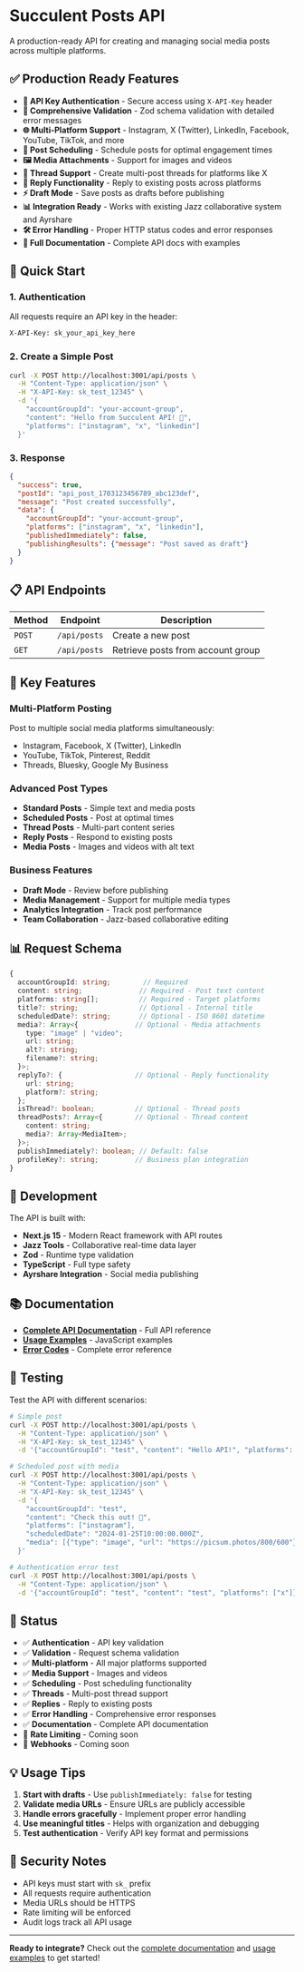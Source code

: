 # Succulent Posts API

A production-ready API for creating and managing social media posts across multiple platforms.

## ✅ Production Ready Features

- **🔐 API Key Authentication** - Secure access using `X-API-Key` header
- **📝 Comprehensive Validation** - Zod schema validation with detailed error messages
- **🌐 Multi-Platform Support** - Instagram, X (Twitter), LinkedIn, Facebook, YouTube, TikTok, and more
- **📅 Post Scheduling** - Schedule posts for optimal engagement times
- **🖼️ Media Attachments** - Support for images and videos
- **🧵 Thread Support** - Create multi-post threads for platforms like X
- **💬 Reply Functionality** - Reply to existing posts across platforms
- **⚡ Draft Mode** - Save posts as drafts before publishing
- **📊 Integration Ready** - Works with existing Jazz collaborative system and Ayrshare
- **🛠️ Error Handling** - Proper HTTP status codes and error responses
- **📖 Full Documentation** - Complete API docs with examples

## 🚀 Quick Start

### 1. Authentication

All requests require an API key in the header:

```bash
X-API-Key: sk_your_api_key_here
```

### 2. Create a Simple Post

```bash
curl -X POST http://localhost:3001/api/posts \
  -H "Content-Type: application/json" \
  -H "X-API-Key: sk_test_12345" \
  -d '{
    "accountGroupId": "your-account-group",
    "content": "Hello from Succulent API! 🌱",
    "platforms": ["instagram", "x", "linkedin"]
  }'
```

### 3. Response

```json
{
  "success": true,
  "postId": "api_post_1703123456789_abc123def",
  "message": "Post created successfully",
  "data": {
    "accountGroupId": "your-account-group",
    "platforms": ["instagram", "x", "linkedin"],
    "publishedImmediately": false,
    "publishingResults": {"message": "Post saved as draft"}
  }
}
```

## 📋 API Endpoints

| Method | Endpoint | Description |
|--------|----------|-------------|
| `POST` | `/api/posts` | Create a new post |
| `GET` | `/api/posts` | Retrieve posts from account group |

## 🎯 Key Features

### Multi-Platform Posting
Post to multiple social media platforms simultaneously:
- Instagram, Facebook, X (Twitter), LinkedIn
- YouTube, TikTok, Pinterest, Reddit
- Threads, Bluesky, Google My Business

### Advanced Post Types
- **Standard Posts** - Simple text and media posts
- **Scheduled Posts** - Post at optimal times
- **Thread Posts** - Multi-part content series
- **Reply Posts** - Respond to existing posts
- **Media Posts** - Images and videos with alt text

### Business Features
- **Draft Mode** - Review before publishing
- **Media Management** - Support for multiple media types
- **Analytics Integration** - Track post performance
- **Team Collaboration** - Jazz-based collaborative editing

## 📊 Request Schema

```typescript
{
  accountGroupId: string;        // Required
  content: string;              // Required - Post text content
  platforms: string[];          // Required - Target platforms
  title?: string;               // Optional - Internal title
  scheduledDate?: string;       // Optional - ISO 8601 datetime
  media?: Array<{              // Optional - Media attachments
    type: "image" | "video";
    url: string;
    alt?: string;
    filename?: string;
  }>;
  replyTo?: {                  // Optional - Reply functionality
    url: string;
    platform?: string;
  };
  isThread?: boolean;          // Optional - Thread posts
  threadPosts?: Array<{        // Optional - Thread content
    content: string;
    media?: Array<MediaItem>;
  }>;
  publishImmediately?: boolean; // Default: false
  profileKey?: string;         // Business plan integration
}
```

## 🔧 Development

The API is built with:
- **Next.js 15** - Modern React framework with API routes
- **Jazz Tools** - Collaborative real-time data layer
- **Zod** - Runtime type validation
- **TypeScript** - Full type safety
- **Ayrshare Integration** - Social media publishing

## 📚 Documentation

- **[Complete API Documentation](docs/API.md)** - Full API reference
- **[Usage Examples](examples/api-usage.js)** - JavaScript examples
- **[Error Codes](docs/API.md#error-codes)** - Complete error reference

## 🧪 Testing

Test the API with different scenarios:

```bash
# Simple post
curl -X POST http://localhost:3001/api/posts \
  -H "Content-Type: application/json" \
  -H "X-API-Key: sk_test_12345" \
  -d '{"accountGroupId": "test", "content": "Hello API!", "platforms": ["x"]}'

# Scheduled post with media
curl -X POST http://localhost:3001/api/posts \
  -H "Content-Type: application/json" \
  -H "X-API-Key: sk_test_12345" \
  -d '{
    "accountGroupId": "test",
    "content": "Check this out! 🚀",
    "platforms": ["instagram"],
    "scheduledDate": "2024-01-25T10:00:00.000Z",
    "media": [{"type": "image", "url": "https://picsum.photos/800/600"}]
  }'

# Authentication error test
curl -X POST http://localhost:3001/api/posts \
  -H "Content-Type: application/json" \
  -d '{"accountGroupId": "test", "content": "test", "platforms": ["x"]}'
```

## 🚦 Status

- ✅ **Authentication** - API key validation
- ✅ **Validation** - Request schema validation  
- ✅ **Multi-platform** - All major platforms supported
- ✅ **Media Support** - Images and videos
- ✅ **Scheduling** - Post scheduling functionality
- ✅ **Threads** - Multi-post thread support
- ✅ **Replies** - Reply to existing posts
- ✅ **Error Handling** - Comprehensive error responses
- ✅ **Documentation** - Complete API documentation
- 🔧 **Rate Limiting** - Coming soon
- 🔧 **Webhooks** - Coming soon

## 💡 Usage Tips

1. **Start with drafts** - Use `publishImmediately: false` for testing
2. **Validate media URLs** - Ensure URLs are publicly accessible
3. **Handle errors gracefully** - Implement proper error handling
4. **Use meaningful titles** - Helps with organization and debugging
5. **Test authentication** - Verify API key format and permissions

## 🔐 Security Notes

- API keys must start with `sk_` prefix
- All requests require authentication
- Media URLs should be HTTPS
- Rate limiting will be enforced
- Audit logs track all API usage

---

**Ready to integrate?** Check out the [complete documentation](docs/API.md) and [usage examples](examples/api-usage.js) to get started! 
